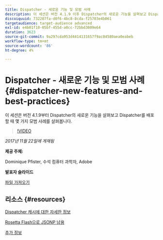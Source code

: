 ```yaml
---
title: Dispatcher - 새로운 기능 및 모범 사례
description: 이 세션은 버전 4.1.9 이후 Dispatcher의 새로운 기능을 살펴보고 Dispatcher를 배포할 때 몇 가지 모범 사례를 살펴봅니다.
discoiquuid: 732207fa-d0f6-4bc8-8cda-f25703e4b061
targetaudience: target-audience advanced
exl-id: e4b01f10-05bf-455d-a0cc-72bbd3009e64
duration: 3623
source-git-commit: 9a297cda953d4414131657f9ac84580aea0eabeb
workflow-type: tm+mt
source-wordcount: '86'
ht-degree: 4%

---
```


# Dispatcher - 새로운 기능 및 모범 사례{#dispatcher-new-features-and-best-practices}

이 세션은 버전 4.1.9부터 Dispatcher의 새로운 기능을 살펴보고 Dispatcher를 배포할 때 몇 가지 모범 사례를 살펴봅니다.

>[!VIDEO](https://video.tv.adobe.com/v/20842/?quality=9)

*2017년 11월 22일에 게재됨*

**제공 주체:**

Dominique Pfister, 수석 컴퓨터 과학자, Adobe

**발표자 슬라이드**

[파일 가져오기](assets/dispatcher-aemgemsnov2017.pdf)

## 리소스 {#resources}

[Dispatcher 캐시에 대한 자세한 정보](https://github.com/cqsupport/webinar-dispatchercache)

[Rosetta Flash으로 JSONP 남용](https://miki.it/blog/2014/7/8/abusing-jsonp-with-rosetta-flash/)

[추가 정보](https://adobe-consulting-services.github.io/acs-aem-commons/features/dispatcher-ttl/index.html)

<!--
[Get back to the Overview](https://helpx.adobe.com/experience-manager/kt/eseminars/gems/aem-index.html)
-->
